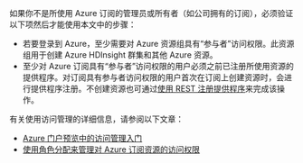 <!-- not suitable for Mooncake -->


如果你不是所使用 Azure 订阅的管理员或所有者（如公司拥有的订阅），必须验证以下项然后才能使用本文中的步骤：

* 若要登录到 Azure，至少需要对 Azure 资源组具有“参与者”访问权限。此资源组用于创建 Azure HDInsight 群集和其他 Azure 资源。
* 至少对 Azure 订阅具有“参与者”访问权限的用户必须之前已注册所使用资源的提供程序。对订阅具有参与者访问权限的用户首次在订阅上创建资源时，会进行提供程序注册。不创建资源也可通过[使用 REST 注册提供程序](https://msdn.microsoft.com/zh-cn/library/azure/dn790548.aspx)来完成该操作。

有关使用访问管理的详细信息，请参阅以下文章：

* [Azure 门户预览中的访问管理入门](/documentation/articles/role-based-access-control-what-is/)
* [使用角色分配来管理对 Azure 订阅资源的访问权限](/documentation/articles/role-based-access-control-configure/)

<!---HONumber=Mooncake_0120_2017-->